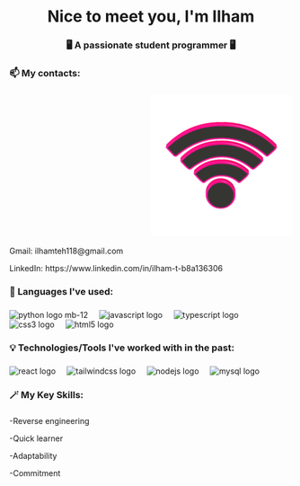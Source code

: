 <h1 align="center">Nice to meet you, I'm Ilham</h1>
<h3 align="center">🖥️ A passionate student programmer 🖥️</h3>

### 📫 My contacts: 
###
<div align="right">
  <img src = "https://github.com/IlhamIslahuddin/IlhamIslahuddin/blob/main/wifi-11193_512.gif" alt = "Animated Gif of WIFI Symbol" style = "width:50%; height:auto;"/>
</div>
<a href="mailto:ilhamteh118@gmail.com"></a><p>Gmail: ilhamteh118@gmail.com</p>
<a href="https://www.linkedin.com/in/ilham-t-b8a136306/"></a><p>LinkedIn: https://www.linkedin.com/in/ilham-t-b8a136306</p>

### 🌟 Languages I've used:
###
<div align="left">
  <img src="https://cdn.jsdelivr.net/gh/devicons/devicon/icons/python/python-original.svg" height="40" alt="python logo mb-12"  />
  <img width="12" />
  <img src="https://cdn.jsdelivr.net/gh/devicons/devicon/icons/javascript/javascript-original.svg" height="40" alt="javascript logo"  />
  <img width="12" />
  <img src="https://cdn.jsdelivr.net/gh/devicons/devicon/icons/typescript/typescript-original.svg" height="40" alt="typescript logo"  />
  <img width="12" />
  <img src="https://cdn.jsdelivr.net/gh/devicons/devicon/icons/css3/css3-original.svg" height="40" alt="css3 logo"  />
  <img width="12" />
  <img src="https://cdn.jsdelivr.net/gh/devicons/devicon/icons/html5/html5-original.svg" height="40" alt="html5 logo"  />
</div>

### 💡 Technologies/Tools I've worked with in the past:
###
<div align="left">
  <img src="https://cdn.jsdelivr.net/gh/devicons/devicon/icons/react/react-original.svg" height="40" alt="react logo"  />
  <img width="12" />
  <img src="https://cdn.jsdelivr.net/gh/devicons/devicon/icons/tailwindcss/tailwindcss-original-wordmark.svg" height="40" alt="tailwindcss logo"  />
  <img width="12" />
  <img src="https://cdn.jsdelivr.net/gh/devicons/devicon/icons/nodejs/nodejs-original.svg" height="40" alt="nodejs logo"  />
  <img width="12" />
  <img src="https://cdn.jsdelivr.net/gh/devicons/devicon/icons/mysql/mysql-original.svg" height="40" alt="mysql logo"  />
</div>

### 🪄 My Key Skills:
###
<p>-Reverse engineering</p>
<p>-Quick learner</p>
<p>-Adaptability</p>
<p>-Commitment</p>
